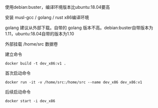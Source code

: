 使用debian:buster，编译环境版本比ubuntu:18.04要高

安装 musl-gcc / golang / rust x86编译环境

golang 建议从外部下载。自带的 golang 版本不高。debian:buster自带版本为1.11，ubuntu:18.04自带的版本为1.10

外部挂载 /home/src 数据卷

建立命令

```
docker build -t dev_x86:v1 .
```

首次启动命令

```
docker run -it -v /home/src:/home/src --name dev_x86 dev_x86:v1
```

后续启动命令

```
docker start -i dev_x86
```